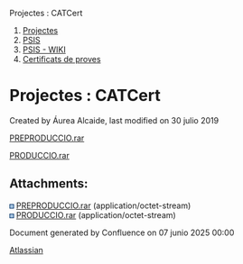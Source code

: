 Projectes : CATCert  

1.  [Projectes](index.md)
2.  [PSIS](PSIS_24215797.md)
3.  [PSIS - WIKI](PSIS---WIKI_24215598.md)
4.  [Certificats de proves](Certificats-de-proves_24215620.md)

Projectes : CATCert
===================

Created by Áurea Alcaide, last modified on 30 julio 2019

[PREPRODUCCIO.rar](attachments/24216539/24216568.rar)

[PRODUCCIO.rar](attachments/24216539/24216569.rar)

  

Attachments:
------------

![](images/icons/bullet_blue.gif) [PREPRODUCCIO.rar](attachments/24216539/24216568.rar) (application/octet-stream)  
![](images/icons/bullet_blue.gif) [PRODUCCIO.rar](attachments/24216539/24216569.rar) (application/octet-stream)  

Document generated by Confluence on 07 junio 2025 00:00

[Atlassian](http://www.atlassian.com/)